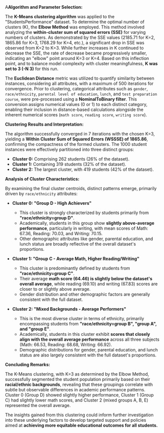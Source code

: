 A**Algorithm and Parameter Selection:**

The **K-Means clustering algorithm** was applied to the "StudentsPerformance" dataset. To determine the optimal number of clusters (K), the **Elbow Method** was employed. This method involved analyzing the **within-cluster sum of squared errors (SSE)** for varying numbers of clusters. As demonstrated by the SSE values (2185.71 for K=2, 1865.86 for K=3, 1768.29 for K=4, etc.), a significant drop in SSE was observed from K=2 to K=3. While further increases in K continued to decrease the SSE, the rate of decrease became progressively smaller, indicating an "elbow" point around K=3 or K=4. Based on this inflection point, and to balance model complexity with cluster meaningfulness, **K was set to 3 (-N 3)** for this run.

The **Euclidean Distance** metric was utilized to quantify similarity between instances, considering all attributes, with a maximum of 500 iterations for convergence. Prior to clustering, categorical attributes such as `gender`, `race/ethnicity`, `parental level of education`, `lunch`, and `test preparation course`, were pre-processed using a **NominalToBinary filter**. This conversion assigns numerical values (0 or 1) to each distinct category, enabling their inclusion in distance-based calculations alongside the inherent numerical scores (`math score`, `reading score`, `writing score`).

**Clustering Results and Interpretation:**

The algorithm successfully converged in 7 iterations with the chosen K=3, yielding a **Within Cluster Sum of Squared Errors (WSSSE) of 1865.86**, confirming the compactness of the formed clusters. The 1000 student instances were effectively partitioned into three distinct groups:

- **Cluster 0:** Comprising 262 students (26% of the dataset).
- **Cluster 1:** Containing 319 students (32% of the dataset).
- **Cluster 2:** The largest cluster, with 419 students (42% of the dataset).

**Analysis of Cluster Characteristics:**

By examining the final cluster centroids, distinct patterns emerge, primarily driven by `race/ethnicity` attributes:

- **Cluster 0: "Group D - High Achievers"**
    
    - This cluster is strongly characterized by students primarily from **"race/ethnicity=group D"**.
    - Academically, students in this group show **slightly above-average performance**, particularly in writing, with mean scores of Math: 67.36, Reading: 70.03, and Writing: 70.15.
    - Other demographic attributes like gender, parental education, and lunch status are broadly reflective of the overall dataset's proportions.
- **Cluster 1: "Group C - Average Math, Higher Reading/Writing"**
    
    - This cluster is predominantly defined by students from **"race/ethnicity=group C"**.
    - Their average **math score (64.46) is slightly below the dataset's overall average**, while reading (69.10) and writing (67.83) scores are closer to or slightly above average.
    - Gender distribution and other demographic factors are generally consistent with the full dataset.
- **Cluster 2: "Mixed Backgrounds - Average Performers"**
    
    - This is the most diverse cluster in terms of ethnicity, primarily encompassing students from **"race/ethnicity=group B", "group A", and "group E"**.
    - Academically, students in this cluster exhibit **scores that closely align with the overall average performance** across all three subjects (Math: 66.53, Reading: 68.68, Writing: 66.92).
    - Demographic distributions for gender, parental education, and lunch status are also largely consistent with the full dataset's proportions.

**Concluding Remarks:**

The K-Means clustering, with K=3 as determined by the Elbow Method, successfully segmented the student population primarily based on their **racial/ethnic backgrounds**, revealing that these groupings correlate with subtle but observable differences in academic performance patterns. Cluster 0 (Group D) showed slightly higher performance, Cluster 1 (Group C) had slightly lower math scores, and Cluster 2 (mixed groups A, B, E) represented the overall average.

The insights gained from this clustering could inform further investigation into these underlying factors to develop targeted support and policies aimed at **achieving more equitable educational outcomes for all students.**